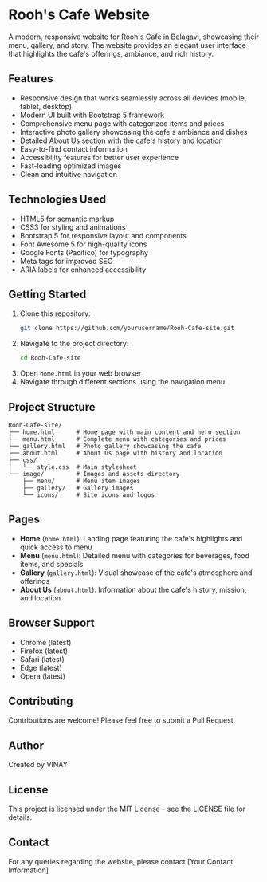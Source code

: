 # Rooh's Cafe Website

A modern, responsive website for Rooh's Cafe in Belagavi, showcasing their menu, gallery, and story. The website provides an elegant user interface that highlights the cafe's offerings, ambiance, and rich history.

## Features
- Responsive design that works seamlessly across all devices (mobile, tablet, desktop)
- Modern UI built with Bootstrap 5 framework
- Comprehensive menu page with categorized items and prices
- Interactive photo gallery showcasing the cafe's ambiance and dishes
- Detailed About Us section with the cafe's history and location
- Easy-to-find contact information
- Accessibility features for better user experience
- Fast-loading optimized images
- Clean and intuitive navigation

## Technologies Used
- HTML5 for semantic markup
- CSS3 for styling and animations
- Bootstrap 5 for responsive layout and components
- Font Awesome 5 for high-quality icons
- Google Fonts (Pacifico) for typography
- Meta tags for improved SEO
- ARIA labels for enhanced accessibility

## Getting Started
1. Clone this repository:
   ```bash
   git clone https://github.com/yourusername/Rooh-Cafe-site.git
   ```
2. Navigate to the project directory:
   ```bash
   cd Rooh-Cafe-site
   ```
3. Open `home.html` in your web browser
4. Navigate through different sections using the navigation menu

## Project Structure
```
Rooh-Cafe-site/
├── home.html      # Home page with main content and hero section
├── menu.html      # Complete menu with categories and prices
├── gallery.html   # Photo gallery showcasing the cafe
├── about.html     # About Us page with history and location
├── css/
│   └── style.css  # Main stylesheet
└── image/         # Images and assets directory
    ├── menu/      # Menu item images
    ├── gallery/   # Gallery images
    └── icons/     # Site icons and logos
```

## Pages
- **Home** (`home.html`): Landing page featuring the cafe's highlights and quick access to menu
- **Menu** (`menu.html`): Detailed menu with categories for beverages, food items, and specials
- **Gallery** (`gallery.html`): Visual showcase of the cafe's atmosphere and offerings
- **About Us** (`about.html`): Information about the cafe's history, mission, and location

## Browser Support
- Chrome (latest)
- Firefox (latest)
- Safari (latest)
- Edge (latest)
- Opera (latest)

## Contributing
Contributions are welcome! Please feel free to submit a Pull Request.

## Author
Created by VINAY

## License
This project is licensed under the MIT License - see the LICENSE file for details.

## Contact
For any queries regarding the website, please contact [Your Contact Information]

